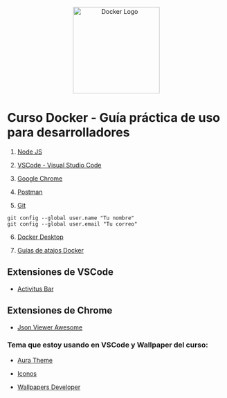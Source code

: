 <p align="center">
  <a href="https://docs.docker.com/" target="blank"><img src="https://devtalles.com/images/moby.png" width="200" alt="Docker Logo" /></a>
</p>

# Curso Docker - Guía práctica de uso para desarrolladores

1. [Node JS](https://nodejs.org/es/)

2. [VSCode - Visual Studio Code](https://code.visualstudio.com/)

3. [Google Chrome](https://www.google.com.mx/intl/es-419/chrome/?brand=CHBD&gclid=Cj0KCQiAtrnuBRDXARIsABiN-7AAMm13Ae3KDIib46Laxfe6tzD_w4yvDdpq5XsPw1eNlOkZ_0-3x3IaAvLEEALw_wcB&gclsrc=aw.ds)

4. [Postman](https://www.postman.com/downloads/)

5. [Git](https://git-scm.com/)
```
git config --global user.name "Tu nombre"
git config --global user.email "Tu correo"
```

6. [Docker Desktop](https://www.docker.com/get-started)

7. [Guías de atajos Docker](https://devtalles.com/files/docker-cheat-sheet.pdf)


## Extensiones de VSCode

* [Activitus Bar](https://marketplace.visualstudio.com/items?itemName=Gruntfuggly.activitusbar)

## Extensiones de Chrome

* [Json Viewer Awesome](https://chrome.google.com/webstore/detail/json-viewer-pro/eifflpmocdbdmepbjaopkkhbfmdgijcc)


### Tema que estoy usando en VSCode y Wallpaper del curso:

* [Aura Theme](https://marketplace.visualstudio.com/items?itemName=DaltonMenezes.aura-theme)

* [Iconos](https://marketplace.visualstudio.com/items?itemName=PKief.material-icon-theme)

* [Wallpapers Developer](https://drive.google.com/drive/folders/1ItU8rbSGJjnh2USOBGwaCo9nYKifPJ6m?usp=sharing)

